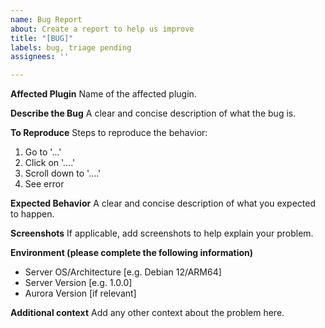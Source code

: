 ```yaml
---
name: Bug Report
about: Create a report to help us improve
title: "[BUG]"
labels: bug, triage pending
assignees: ''

---
```


**Affected Plugin**
Name of the affected plugin.

**Describe the Bug**
A clear and concise description of what the bug is.

**To Reproduce**
Steps to reproduce the behavior:
1. Go to '...'
2. Click on '....'
3. Scroll down to '....'
4. See error

**Expected Behavior**
A clear and concise description of what you expected to happen.

**Screenshots**
If applicable, add screenshots to help explain your problem.

**Environment (please complete the following information)**
 - Server OS/Architecture [e.g. Debian 12/ARM64]
 - Server Version [e.g. 1.0.0]
 - Aurora Version [if relevant]

**Additional context**
Add any other context about the problem here.
